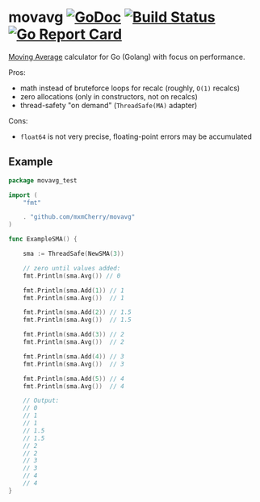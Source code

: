 # movavg [![GoDoc](https://godoc.org/github.com/mxmCherry/movavg?status.svg)](https://godoc.org/github.com/mxmCherry/movavg) [![Build Status](https://travis-ci.org/mxmCherry/movavg.svg?branch=master)](https://travis-ci.org/mxmCherry/movavg) [![Go Report Card](https://goreportcard.com/badge/github.com/mxmCherry/movavg)](https://goreportcard.com/report/github.com/mxmCherry/movavg)

[Moving Average](https://en.wikipedia.org/wiki/Moving_average) calculator for Go (Golang) with focus on performance.

Pros:
- math instead of bruteforce loops for recalc (roughly, `O(1)` recalcs)
- zero allocations (only in constructors, not on recalcs)
- thread-safety "on demand" (`ThreadSafe(MA)` adapter)

Cons:
- `float64` is not very precise, floating-point errors may be accumulated

## Example

```go
package movavg_test

import (
	"fmt"

	. "github.com/mxmCherry/movavg"
)

func ExampleSMA() {

	sma := ThreadSafe(NewSMA(3))

	// zero until values added:
	fmt.Println(sma.Avg()) // 0

	fmt.Println(sma.Add(1)) // 1
	fmt.Println(sma.Avg())  // 1

	fmt.Println(sma.Add(2)) // 1.5
	fmt.Println(sma.Avg())  // 1.5

	fmt.Println(sma.Add(3)) // 2
	fmt.Println(sma.Avg())  // 2

	fmt.Println(sma.Add(4)) // 3
	fmt.Println(sma.Avg())  // 3

	fmt.Println(sma.Add(5)) // 4
	fmt.Println(sma.Avg())  // 4

	// Output:
	// 0
	// 1
	// 1
	// 1.5
	// 1.5
	// 2
	// 2
	// 3
	// 3
	// 4
	// 4
}
```
